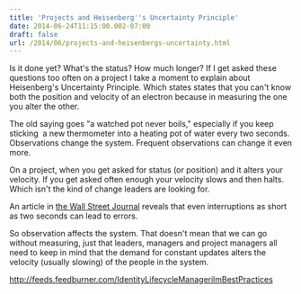 ```yaml
---
title: 'Projects and Heisenberg''s Uncertainty Principle'
date: 2014-06-24T11:15:00.002-07:00
draft: false
url: /2014/06/projects-and-heisenbergs-uncertainty.html
---
```


Is it done yet? What's the status? How much longer? If I get asked these questions too often on a project I take a moment to explain about Heisenberg's Uncertainty Principle. Which states states that you can't know both the position and velocity of an electron because in measuring the one you alter the other.  
  
The old saying goes "a watched pot never boils," especially if you keep sticking  a new thermometer into a heating pot of water every two seconds. Observations change the system. Frequent observations can change it even more.  
  
On a project, when you get asked for status (or position) and it alters your velocity. If you get asked often enough your velocity slows and then halts. Which isn't the kind of change leaders are looking for.  
  
An article in [the Wall Street Journal](http://online.wsj.com/news/articles/SB10001424127887324123004579057212505053076) reveals that even interruptions as short as two seconds can lead to errors.  
  
So observation affects the system. That doesn't mean that we can go without measuring, just that leaders, managers and project managers all need to keep in mind that the demand for constant updates alters the velocity (usually slowing) of the people in the system.

http://feeds.feedburner.com/IdentityLifecycleManagerilmBestPractices